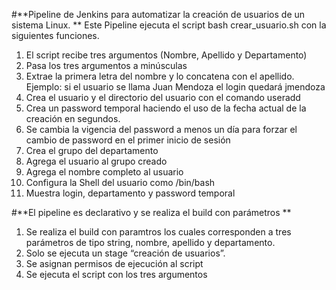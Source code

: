#**Pipeline de Jenkins para automatizar la creación de usuarios de un sistema Linux. **
Este Pipeline ejecuta el script bash crear_usuario.sh con la siguientes funciones.
1.	El script recibe tres argumentos (Nombre, Apellido y Departamento)
2.	Pasa los tres argumentos a minúsculas
3.	Extrae la primera letra del nombre y lo concatena con el apellido. 
Ejemplo: si el usuario se llama Juan Mendoza el login quedará jmendoza
4.	Crea el usuario y el directorio del usuario con el comando useradd
5.	Crea un password temporal haciendo el uso de la fecha actual de la creación en segundos.
6.	Se cambia la vigencia del password a menos un día para forzar el cambio de password en el primer inicio de sesión 
7.	Crea el grupo del departamento
8.	Agrega el usuario al grupo creado
9.	Agrega el nombre completo al usuario
10.	Configura la Shell del usuario como /bin/bash
11.	Muestra login, departamento y password temporal

#**El pipeline es declarativo y se realiza el build con parámetros **
1.	Se realiza el build con paramtros los cuales corresponden a tres parámetros de tipo string, nombre, apellido y departamento.
2.	Solo se ejecuta un stage  “creación de usuarios”.
3.	Se asignan permisos de ejecución al script
4.	Se ejecuta el script con los tres argumentos
